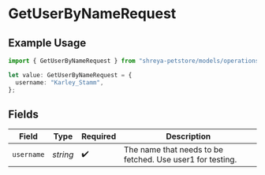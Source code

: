 # GetUserByNameRequest

## Example Usage

```typescript
import { GetUserByNameRequest } from "shreya-petstore/models/operations";

let value: GetUserByNameRequest = {
  username: "Karley_Stamm",
};
```

## Fields

| Field                                                      | Type                                                       | Required                                                   | Description                                                |
| ---------------------------------------------------------- | ---------------------------------------------------------- | ---------------------------------------------------------- | ---------------------------------------------------------- |
| `username`                                                 | *string*                                                   | :heavy_check_mark:                                         | The name that needs to be fetched. Use user1 for testing.  |